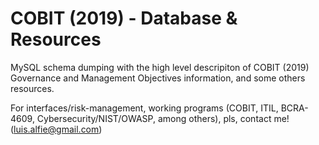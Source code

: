 # COBIT (2019) - Database & Resources

MySQL schema dumping with the high level descripiton of COBIT (2019) Governance and Management Objectives information, and some others resources.

For interfaces/risk-management, working programs (COBIT, ITIL, BCRA-4609, Cybersecurity/NIST/OWASP, among others), pls, contact me! (luis.alfie@gmail.com)

